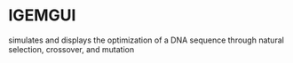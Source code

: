 # IGEMGUI
 simulates and displays the optimization of a DNA sequence through natural selection, crossover, and mutation
